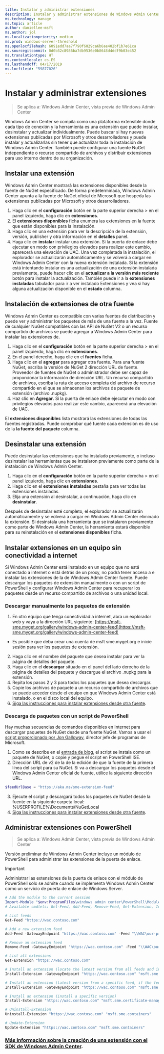 ```yaml
---
title: Instalar y administrar extensiones
description: Instalar y administrar extensiones de Windows Admin Center (proyecto Honolulu)
ms.technology: manage
ms.topic: article
author: daniellee-msft
ms.author: jol
ms.localizationpriority: medium
ms.prod: windows-server-threshold
ms.openlocfilehash: 6091edd7aa7f790f6029ca6b6ae402bf1b7e61ca
ms.sourcegitcommit: 0d0b32c8986ba7db9536e0b8648d4ddf9b03e452
ms.translationtype: HT
ms.contentlocale: es-ES
ms.lasthandoff: 04/17/2019
ms.locfileid: "59877026"
---
```

# <a name="install-and-manage-extensions"></a>Instalar y administrar extensiones

>Se aplica a: Windows Admin Center, vista previa de Windows Admin Center

Windows Admin Center se compila como una plataforma extensible donde cada tipo de conexión y la herramienta es una extensión que puede instalar, desinstalar y actualizar individualmente. Puede buscar si hay nuevas extensiones publicadas por Microsoft y otros desarrolladores y puede instalar y actualizarlas sin tener que actualizar toda la instalación de Windows Admin Center. También puede configurar una fuente NuGet independiente o recurso compartido de archivos y distribuir extensiones para uso interno dentro de su organización.

## <a name="installing-an-extension"></a>Instalar una extensión

Windows Admin Center mostrará las extensiones disponibles desde la fuente de NuGet especificado. De forma predeterminada, Windows Admin Center apunta a la fuente de NuGet oficial de Microsoft que hospeda las extensiones publicadas por Microsoft y otros desarrolladores.

1. Haga clic en el **configuración** botón en la parte superior derecha > en el panel izquierdo, haga clic en **extensiones**. 
2. El **extensiones disponibles** ficha enumera las extensiones en la fuente que están disponibles para la instalación.
3. Haga clic en una extensión para ver la descripción de la extensión, versión, publisher y otra información en el **detalles** panel.
4. Haga clic en **instalar** instalar una extensión. Si la puerta de enlace debe ejecutar en modo con privilegios elevados para realizar este cambio, aparecerá una elevación de UAC. Una vez completada la instalación, el explorador se actualizarán automáticamente y se volverá a cargar en Windows Admin Center con la nueva extensión instalada. Si la extensión está intentando instalar es una actualización de una extensión instalada previamente, puede hacer clic en el **actualizar a la versión más reciente** botón para instalar la actualización. También puede ir a la **extensiones instaladas** tabulador para ir a ver instalado Extensiones y vea si hay alguna actualización disponible en el **estado** columna.

## <a name="installing-extensions-from-a-different-feed"></a>Instalación de extensiones de otra fuente

Windows Admin Center es compatible con varias fuentes de distribución y puede ver y administrar los paquetes de más de una fuente a la vez. Fuente de cualquier NuGet compatibles con las API de NuGet V2 o un recurso compartido de archivos se puede agregar a Windows Admin Center para instalar las extensiones de.

1. Haga clic en el **configuración** botón en la parte superior derecha > en el panel izquierdo, haga clic en **extensiones**.
2. En el panel derecho, haga clic en el **fuentes** ficha.
3. Haga clic en el **agregar** para agregar otra fuente. Para una fuente NuGet, escriba la versión de NuGet 2 dirección URL de fuente. Proveedor de fuentes de NuGet o administrador debe ser capaz de proporcionar la información de dirección URL. Un recurso compartido de archivos, escriba la ruta de acceso completa del archivo de recurso compartido en el que se almacenan los archivos de paquete de extensión (archivo .nupkg).
4. Haz clic en **Agregar**. Si la puerta de enlace debe ejecutar en modo con privilegios elevados para realizar este cambio, aparecerá una elevación de UAC.

El **extensiones disponibles** lista mostrará las extensiones de todas las fuentes registradas. Puede comprobar qué fuente cada extensión es de uso de la **la fuente del paquete** columna.

## <a name="uninstalling-an-extension"></a>Desinstalar una extensión

Puede desinstalar las extensiones que ha instalado previamente, o incluso desinstalar las herramientas que se instalaron previamente como parte de la instalación de Windows Admin Center.

1. Haga clic en el **configuración** botón en la parte superior derecha > en el panel izquierdo, haga clic en **extensiones**. 
2. Haga clic en el **extensiones instaladas** pestaña para ver todas las extensiones instaladas.
3. Elija una extensión al desinstalar, a continuación, haga clic en **desinstalar**.

Después de desinstalar esté completo, el explorador se actualizarán automáticamente y se volverá a cargar en Windows Admin Center eliminado la extensión. Si desinstala una herramienta que se instalaron previamente como parte de Windows Admin Center, la herramienta estará disponible para su reinstalación en el **extensiones disponibles** ficha.

## <a name="installing-extensions-on-a-computer-without-internet-connectivity"></a>Instalar extensiones en un equipo sin conectividad a internet

Si Windows Admin Center está instalado en un equipo que no está conectado a internet o está detrás de un proxy, no podrá tener acceso a e instalar las extensiones de la de Windows Admin Center fuente. Puede descargar los paquetes de extensión manualmente o con un script de PowerShell y configurar Windows Admin Center para recuperar los paquetes desde un recurso compartido de archivos o una unidad local.

### <a name="manually-downloading-extension-packages"></a>Descargar manualmente los paquetes de extensión

1. En otro equipo que tenga conectividad a internet, abra un explorador web y vaya a la dirección URL siguiente: [https://msft-sme.myget.org/gallery/windows-admin-center-feed](https://msft-sme.myget.org/gallery/windows-admin-center-feed) 

  * Es posible que deba crear una cuenta de msft sme.myget.org e inicie sesión para ver los paquetes de extensión.

2. Haga clic en el nombre del paquete que desea instalar para ver la página de detalles del paquete.
3. Haga clic en el **descargar** situado en el panel del lado derecho de la página de detalles del paquete y descargue el archivo .nupkg para la extensión.
4. Repita los pasos 2 y 3 para todos los paquetes que desea descargar.
5. Copie los archivos de paquete a un recurso compartido de archivos que se puede acceder desde el equipo en que Windows Admin Center está instalado, o en el disco local del equipo.
6. [Siga las instrucciones para instalar extensiones desde otra fuente](#installing-extensions-from-a-different-feed).

### <a name="downloading-packages-with-a-powershell-script"></a>Descarga de paquetes con un script de PowerShell

Hay muchas secuencias de comandos disponibles en Internet para descargar paquetes de NuGet desde una fuente NuGet. Vamos a usar el [script proporcionado por Jon Galloway](https://weblogs.asp.net/jongalloway/downloading-a-local-nuget-repository-with-powershell), director jefe de programas de Microsoft.

1. Como se describe en el [entrada de blog](https://weblogs.asp.net/jongalloway/downloading-a-local-nuget-repository-with-powershell), el script se instala como un paquete de NuGet, o copie y pegue el script en PowerShell ISE.
2. Dirección URL de v2 de la de la edición de que la fuente de la primera línea del script para su NuGet. Si va a descargar los paquetes desde el Windows Admin Center oficial de fuente, utilice la siguiente dirección URL.

```powershell
$feedUrlBase = "https://aka.ms/sme-extension-feed"
```

3. Ejecute el script y descargará todos los paquetes de NuGet desde la fuente en la siguiente carpeta local: %USERPROFILE%\Documents\NuGetLocal
4. [Siga las instrucciones para instalar extensiones desde otra fuente](#installing-extensions-from-a-different-feed).

## <a name="manage-extensions-with-powershell"></a>Administrar extensiones con PowerShell

>Se aplica a: Windows Admin Center, vista previa de Windows Admin Center

Versión preliminar de Windows Admin Center incluye un módulo de PowerShell para administrar las extensiones de la puerta de enlace.

>[!IMPORTANT]
>Administrar las extensiones de la puerta de enlace con el módulo de PowerShell solo se admite cuando se implementa Windows Admin Center como un servicio de puerta de enlace de Windows Server.

```powershell
# Add the module to the current session
Import-Module "$env:ProgramFiles\windows admin center\PowerShell\Modules\ExtensionTools"
# Available cmdlets: Get-Feed, Add-Feed, Remove-Feed, Get-Extension, Install-Extension, Uninstall-Extension, Update-Extension

# List feeds
Get-Feed "https://wac.contoso.com"

# Add a new extension feed
Add-Feed -GatewayEndpoint "https://wac.contoso.com" -Feed "\\WAC\our-private-extensions"

# Remove an extension feed
Remove-Feed -GatewayEndpoint "https://wac.contoso.com" -Feed "\\WAC\our-private-extensions"

# List all extensions
Get-Extension "https://wac.contoso.com"

# Install an extension (locate the latest version from all feeds and install it)
Install-Extension -GatewayEndpoint "https://wac.contoso.com" "msft.sme.containers"

# Install an extension (latest version from a specific feed, if the feed is not present, it will be added)
Install-Extension -GatewayEndpoint "https://wac.contoso.com" "msft.sme.containers" -Feed "https://aka.ms/sme-extension-feed"

# Install an extension (install a specific version)
Install-Extension "https://wac.contoso.com" "msft.sme.certificate-manager" "0.133.0"

# Uninstall-Extension
Uninstall-Extension "https://wac.contoso.com" "msft.sme.containers"

# Update-Extension
Update-Extension "https://wac.contoso.com" "msft.sme.containers"
```

### <a name="learn-more-about-building-an-extension-with-the-windows-admin-center-sdkextendextensibility-overviewmd"></a>[Más información sobre la creación de una extensión con el SDK de Windows Admin Center](../extend/extensibility-overview.md).